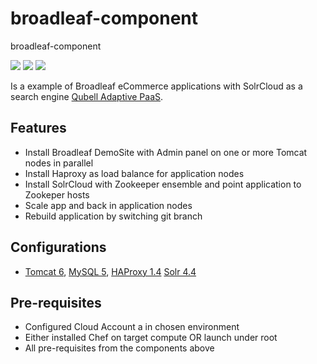 broadleaf-component
===================

broadleaf-component

![](http://www.broadleafcommerce.com/img/broadleaf_logo_white.png)
![](http://tomcat.apache.org/images/tomcat-power.gif)
![](https://lucene.apache.org/images/solr.png)

Is a example of  Broadleaf eCommerce applications with SolrCloud as a search engine   [Qubell Adaptive PaaS](http://qubell.com).

Features
--------

 - Install Broadleaf DemoSite with Admin panel  on one or more Tomcat nodes in parallel 
 - Install Haproxy as load balance for application nodes
 - Install SolrCloud with Zookeeper ensemble and point application to Zookeper hosts  
 - Scale app and back in application nodes
 - Rebuild application by switching git branch
    
Configurations
--------------
    
- [Tomcat 6](https://github.com/qubell-bazaar/component-tomcat-dev), [MySQL 5](https://github.com/qubell-bazaar/component-mysql-dev), [HAProxy 1.4](https://github.com/qubell-bazaar/component-haproxy) [Solr 4.4](https://github.com/loky9000/solr)
    
Pre-requisites
--------------
 - Configured Cloud Account a in chosen environment
 - Either installed Chef on target compute OR launch under root
 - All pre-requisites from the components above
